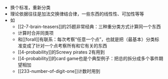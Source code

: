 - 换个标准，重新分类
- 理论依据往往是加法交换律结合律，一些东西的线性性、可加性等等
- 如
  - [[2-7-brain-teasers]]的25题非常经典：三种重分类方式计算同一个东西
  - 计算时合并同类项
  - 和[[forall]]有联系：每次考察“任意一个点”，也就是把（最基本）分类标准变成了针对一个点考察所有和它有关的东西
  - [[4-probability]]的Screwy pirates 2有用到
  - [[4-probability]]的card game也是个典型例子：把总的拆分成多个事件期望相加
  - [[233-number-of-digit-one]]计数时用到